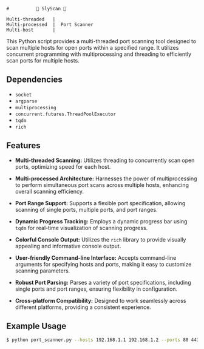 ```
#          🐍 SlyScan 🐍  

Multi-threaded   |
Multi-processed  |  Port Scanner
Multi-host       |
```

This Python script provides a multi-threaded port scanning tool designed to scan multiple hosts for open ports within a specified range. It utilizes concurrent programming with multiprocessing and threading to efficiently scan ports for multiple hosts.

## Dependencies

- `socket`
- `argparse`
- `multiprocessing`
- `concurrent.futures.ThreadPoolExecutor`
- `tqdm`
- `rich`

## Features

- **Multi-threaded Scanning:** Utilizes threading to concurrently scan open ports, optimizing speed for each host.

- **Multi-processed Architecture:** Harnesses the power of multiprocessing to perform simultaneous port scans across multiple hosts, enhancing overall scanning efficiency.

- **Port Range Support:** Supports a flexible port specification, allowing scanning of single ports, multiple ports, and port ranges.

- **Dynamic Progress Tracking:** Employs a dynamic progress bar using `tqdm` for real-time visualization of scanning progress.

- **Colorful Console Output:** Utilizes the `rich` library to provide visually appealing and informative console output.

- **User-friendly Command-line Interface:** Accepts command-line arguments for specifying hosts and ports, making it easy to customize scanning parameters.

- **Robust Port Parsing:** Parses a variety of port specifications, including single ports and port ranges, ensuring flexibility in configuration.

- **Cross-platform Compatibility:** Designed to work seamlessly across different platforms, providing a consistent experience.

## Example Usage

```bash
$ python port_scanner.py --hosts 192.168.1.1 192.168.1.2 --ports 80 443 8080-8090
